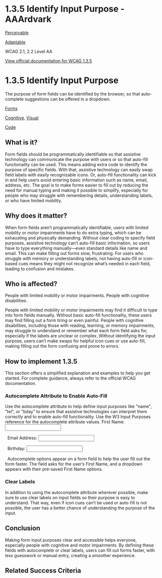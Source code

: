 # 1.3.5 Identify Input Purpose - AAArdvark

[Perceivable](https://aaardvarkaccessibility.com/wcag-principle/perceivable/)

[Adaptable](https://aaardvarkaccessibility.com/wcag-guideline/adaptable/)

WCAG 2.1, 2.2
Level AA

[View official documentation for WCAG 1.3.5](https://www.w3.org/WAI/WCAG22/Understanding/identify-input-purpose.html)

# 1.3.5 Identify Input Purpose

The purpose of form fields can be identified by the browser, so that auto-complete suggestions can be offered in a dropdown.

[Forms](https://aaardvarkaccessibility.com/wcag-theme/forms/) 

 

[Cognitive](https://aaardvarkaccessibility.com/wcag-disability/cognitive/), [Visual](https://aaardvarkaccessibility.com/wcag-disability/visual/) 

 

[Code](https://aaardvarkaccessibility.com/wcag-responsibility/code/) 

## What is it?

Form fields should be programmatically identifiable so that assistive technology can communicate the purpose with users or so that auto-fill functionality can be used.
This means adding extra code to identify the purpose of specific fields. With that, assistive technology can easily swap field labels with easily recognizable icons. Or, auto-fill functionality can kick in and help users avoid entering basic information such as name, email, address, etc.
The goal is to make forms easier to fill out by reducing the need for manual typing and making it possible to simplify, especially for people who may struggle with remembering details, understanding labels, or who have limited mobility.

## Why does it matter?

When form fields aren’t programmatically identifiable, users with limited mobility or motor impairments have to do extra typing, which can be exhausting and physically demanding. Without clear coding to specify field purposes, assistive technology can’t auto-fill basic information, so users have to type everything manually—even standard details like name and email. This can make filling out forms slow, frustrating.
For users who struggle with memory or understanding labels, not having auto-fill or icon-based cues means they might not recognize what’s needed in each field, leading to confusion and mistakes.

## Who is affected?

People with limited mobility or motor impairments. People with cognitive disabilities.

People with limited mobility or motor impairments may find it difficult to type into form fields manually. Without basic auto-fill functionality, these users may find filling out a form tiring or even painful.
People with cognitive disabilities, including those with reading, learning, or memory impairments, may struggle to understand or remember what each form field asks for, especially if the labels are unclear or complex. Without identifying the input purpose, users can’t make swaps for helpful icon cues or use auto-fill, making filling out the form confusing and prone to errors.

## How to implement 1.3.5

This section offers a simplified explanation and examples to help you get started. For complete guidance, always refer to the official WCAG documentation.

### Autocomplete Attribute to Enable Auto-Fill

Use the autocomplete attribute to help define input purposes like "name", "tel", or "bday" to ensure that assistive technologies can interpret them correctly and to enable auto-fill functionality. Use the W3 Input Purposes reference for the autocomplete attribute values.
<label for="your-name">First Name:</label>
<input autocomplete="given-name" id="your-name" type="text">

 
<label for="your-email">Email Address:</label>
<input autocomplete="email" id="your-email" type="text">

 
<label for="your-birthday">Birthday:</label>
<input autocomplete="bday" id="your-birthday" type="text">

 
Autocomplete options appear on a form field to help the user fill out the form faster. The field asks for the user’s First Name, and a dropdown appears with their pre-saved First Name options.
### Clear Labels

In addition to using the autocomplete attribute wherever possible, make sure to use clear labels on input fields so their purpose is easy to understand. That way, even if icon cues can’t be used or auto-fill is not possible, the user has a better chance of understanding the purpose of the input.

## Conclusion

Making form input purposes clear and accessible helps everyone, especially people with cognitive and motor impairments. By defining these fields with autocomplete or clear labels, users can fill out forms faster, with less guesswork or manual entry, creating a smoother experience.

## Related Success Criteria

